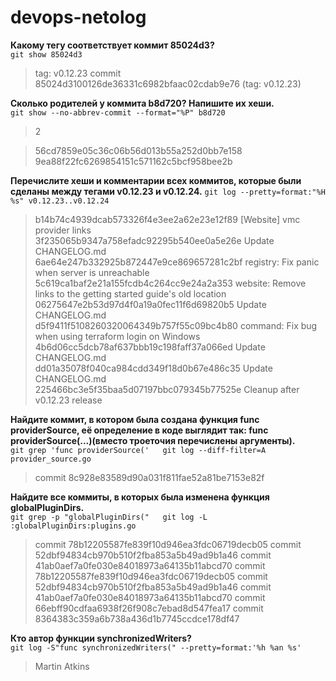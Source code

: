 # devops-netolog

**Какому тегу соответствует коммит 85024d3?**   
`git show 85024d3 
`
>tag: v0.12.23
commit 85024d3100126de36331c6982bfaac02cdab9e76 (tag: v0.12.23)

**Сколько родителей у коммита b8d720? Напишите их хеши.**  
`git show --no-abbrev-commit --format="%P" b8d720 ` 

>2

>56cd7859e05c36c06b56d013b55a252d0bb7e158  
9ea88f22fc6269854151c571162c5bcf958bee2b  


**Перечислите хеши и комментарии всех коммитов, которые были сделаны между тегами v0.12.23 и v0.12.24.**
`git log --pretty=format:"%H %s" v0.12.23..v0.12.24 `

>b14b74c4939dcab573326f4e3ee2a62e23e12f89 [Website] vmc provider links  
3f235065b9347a758efadc92295b540ee0a5e26e Update CHANGELOG.md  
6ae64e247b332925b872447e9ce869657281c2bf registry: Fix panic when server is unreachable  
5c619ca1baf2e21a155fcdb4c264cc9e24a2a353 website: Remove links to the getting started guide's old location  
06275647e2b53d97d4f0a19a0fec11f6d69820b5 Update CHANGELOG.md  
d5f9411f5108260320064349b757f55c09bc4b80 command: Fix bug when using terraform login on Windows  
4b6d06cc5dcb78af637bbb19c198faff37a066ed Update CHANGELOG.md  
dd01a35078f040ca984cdd349f18d0b67e486c35 Update CHANGELOG.md  
225466bc3e5f35baa5d07197bbc079345b77525e Cleanup after v0.12.23 release

**Найдите коммит, в котором была создана функция func providerSource, её определение в коде выглядит так: func providerSource(...)(вместо троеточия перечислены аргументы).**  
`git grep 'func providerSource('  
git log --diff-filter=A provider_source.go`

>commit 8c928e83589d90a031f811fae52a81be7153e82f

**Найдите все коммиты, в которых была изменена функция globalPluginDirs.**  
`git grep -p "globalPluginDirs("  
git log -L :globalPluginDirs:plugins.go`

>commit 78b12205587fe839f10d946ea3fdc06719decb05
commit 52dbf94834cb970b510f2fba853a5b49ad9b1a46 
commit 41ab0aef7a0fe030e84018973a64135b11abcd70
commit 78b12205587fe839f10d946ea3fdc06719decb05
commit 52dbf94834cb970b510f2fba853a5b49ad9b1a46
commit 41ab0aef7a0fe030e84018973a64135b11abcd70
commit 66ebff90cdfaa6938f26f908c7ebad8d547fea17
commit 8364383c359a6b738a436d1b7745ccdce178df47

**Кто автор функции synchronizedWriters?**  
`git log -S"func synchronizedWriters(" --pretty=format:'%h %an %s'  `

>Martin Atkins

